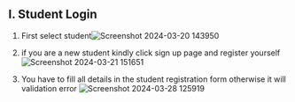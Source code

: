 I. Student Login
----------------
1. First select student![Screenshot 2024-03-20 143950](https://github.com/Moni-25/StudentTaskSubmissionPortal-Frontend/assets/150880555/5dea436c-fe92-47fa-86e0-ea0e54f7ae89)

2. if you are a new student kindly click sign up page and register yourself
   ![Screenshot 2024-03-21 151651](https://github.com/Moni-25/StudentTaskSubmissionPortal-Frontend/assets/150880555/96cb976a-c205-4335-835a-49ebcf5599b0)
   
3. You have to fill all details in the student registration form otherwise it will validation error
   ![Screenshot 2024-03-28 125919](https://github.com/Moni-25/StudentTaskSubmissionPortal-Frontend/assets/150880555/ec1424cf-e7ce-425b-8f5b-474735cf2a80)




     
